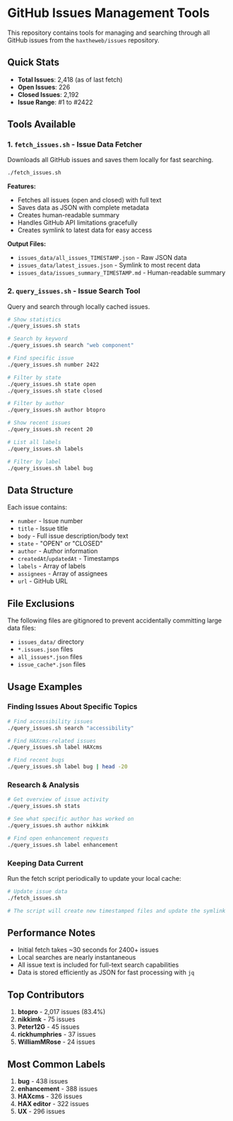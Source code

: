 # GitHub Issues Management Tools

This repository contains tools for managing and searching through all GitHub issues from the `haxtheweb/issues` repository.

## Quick Stats

- **Total Issues**: 2,418 (as of last fetch)
- **Open Issues**: 226
- **Closed Issues**: 2,192
- **Issue Range**: #1 to #2422

## Tools Available

### 1. `fetch_issues.sh` - Issue Data Fetcher

Downloads all GitHub issues and saves them locally for fast searching.

```bash
./fetch_issues.sh
```

**Features:**
- Fetches all issues (open and closed) with full text
- Saves data as JSON with complete metadata
- Creates human-readable summary
- Handles GitHub API limitations gracefully
- Creates symlink to latest data for easy access

**Output Files:**
- `issues_data/all_issues_TIMESTAMP.json` - Raw JSON data
- `issues_data/latest_issues.json` - Symlink to most recent data
- `issues_data/issues_summary_TIMESTAMP.md` - Human-readable summary

### 2. `query_issues.sh` - Issue Search Tool

Query and search through locally cached issues.

```bash
# Show statistics
./query_issues.sh stats

# Search by keyword
./query_issues.sh search "web component"

# Find specific issue
./query_issues.sh number 2422

# Filter by state
./query_issues.sh state open
./query_issues.sh state closed

# Filter by author
./query_issues.sh author btopro

# Show recent issues
./query_issues.sh recent 20

# List all labels
./query_issues.sh labels

# Filter by label
./query_issues.sh label bug
```

## Data Structure

Each issue contains:
- `number` - Issue number
- `title` - Issue title
- `body` - Full issue description/body text
- `state` - "OPEN" or "CLOSED"
- `author` - Author information
- `createdAt`/`updatedAt` - Timestamps
- `labels` - Array of labels
- `assignees` - Array of assignees
- `url` - GitHub URL

## File Exclusions

The following files are gitignored to prevent accidentally committing large data files:
- `issues_data/` directory
- `*.issues.json` files
- `all_issues*.json` files
- `issue_cache*.json` files

## Usage Examples

### Finding Issues About Specific Topics
```bash
# Find accessibility issues
./query_issues.sh search "accessibility"

# Find HAXcms-related issues
./query_issues.sh label HAXcms

# Find recent bugs
./query_issues.sh label bug | head -20
```

### Research & Analysis
```bash
# Get overview of issue activity
./query_issues.sh stats

# See what specific author has worked on
./query_issues.sh author nikkimk

# Find open enhancement requests
./query_issues.sh label enhancement
```

### Keeping Data Current
Run the fetch script periodically to update your local cache:

```bash
# Update issue data
./fetch_issues.sh

# The script will create new timestamped files and update the symlink
```

## Performance Notes

- Initial fetch takes ~30 seconds for 2400+ issues
- Local searches are nearly instantaneous
- All issue text is included for full-text search capabilities
- Data is stored efficiently as JSON for fast processing with `jq`

## Top Contributors

1. **btopro** - 2,017 issues (83.4%)
2. **nikkimk** - 75 issues
3. **Peter12G** - 45 issues
4. **rickhumphries** - 37 issues
5. **WilliamMRose** - 24 issues

## Most Common Labels

1. **bug** - 438 issues
2. **enhancement** - 388 issues
3. **HAXcms** - 326 issues
4. **HAX editor** - 322 issues
5. **UX** - 296 issues